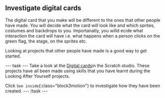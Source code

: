 ## Investigate digital cards
The digital card that you make will be different to the ones that other people have made. You will decide what the card will look like and which sprites, costumes and backdrops to you. Importanatly, you willd ecide what interaction the card will have i.e. what happens when a person clicks on the green flag, the stage, on the sprites etc.

Looking at projects that other people have made is a good way to get started. 

--- task ---
Take a look at the [Digital cards](https://scratch.mit.edu/studios/27073994)in the Scratch studio. These projects have all been made using skills that you have learnt during the Looking After Yourself projects.

Click `See inside`{:class="block3motion"} to investigate how they have been created.
--- /task ---
